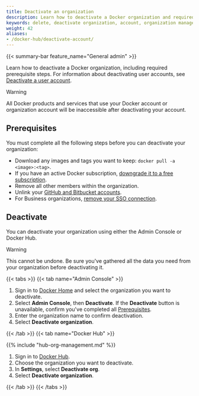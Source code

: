 ```yaml
---
title: Deactivate an organization
description: Learn how to deactivate a Docker organization and required prerequisite steps.
keywords: delete, deactivate organization, account, organization management, Admin Console, cancel subscription
weight: 42
aliases:
- /docker-hub/deactivate-account/
---
```


{{< summary-bar feature_name="General admin" >}}

Learn how to deactivate a Docker organization, including required prerequisite
steps. For information about deactivating user
accounts, see [Deactivate a user account](../../accounts/deactivate-user-account.md).

> [!WARNING]
>
> All Docker products and services that use your Docker account or organization
account will be inaccessible after deactivating your account.

## Prerequisites

You must complete all the following steps before you can deactivate your
organization:

- Download any images and tags you want to keep:
  `docker pull -a <image>:<tag>`.
- If you have an active Docker subscription, [downgrade it to a free subscription](../../subscription/change.md).
- Remove all other members within the organization.
- Unlink your [GitHub and Bitbucket accounts](../../docker-hub/repos/manage/builds/link-source.md#unlink-a-github-user-account).
- For Business organizations, [remove your SSO connection](../../security/for-admins/single-sign-on/manage/#remove-an-organization).

## Deactivate

You can deactivate your organization using either the Admin Console or
Docker Hub.

> [!WARNING]
>
> This cannot be undone. Be sure you've gathered all the data you need from
your organization before deactivating it.

{{< tabs >}}
{{< tab name="Admin Console" >}}

1. Sign in to [Docker Home](https://app.docker.com) and select the organization
you want to deactivate.
1. Select **Admin Console**, then **Deactivate**. If the **Deactivate**
button is unavailable, confirm you've completed all [Prerequisites](#prerequisites).
1. Enter the organization name to confirm deactivation.
1. Select **Deactivate organization**.

{{< /tab >}}
{{< tab name="Docker Hub" >}}

{{% include "hub-org-management.md" %}}

1. Sign in to [Docker Hub](https://hub.docker.com).
1. Choose the organization you want to deactivate.
1. In **Settings**, select **Deactivate org**.
1. Select **Deactivate organization**.

{{< /tab >}}
{{< /tabs >}}
